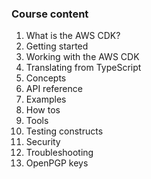 ### Course content
1. What is the AWS CDK?
2. Getting started
3. Working with the AWS CDK
4. Translating from TypeScript
5. Concepts
6. API reference
7. Examples
8. How tos
9. Tools
10. Testing constructs
11. Security
12. Troubleshooting
13. OpenPGP keys